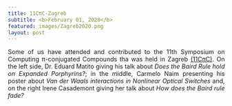 ```yaml
---
title: 11CπC-Zagreb
subtitle: <b>February 01, 2020</b>
featured: images/Zagreb2020.png
layout: post
---
```


 <P ALIGN="justify"> Some of us have attended and contributed to the 11th Symposium on Computing π-conjugated Compounds tha was held in Zagreb <a href="https://sites.google.com/view/cpic11/home">(11CπC)</a>. On the left side, Dr. Eduard Matito giving his talk about <i>Does the Baird Rule hold 
on Expanded Porphyrins?</i>; in the middle, Carmelo Naim presenting his poster about <i>Van der Waals interactions in Nonlinear Optical Switches</i> and, on the right Irene Casademont giving her talk about <i>How does the Baird rule fade?</i> </p>
